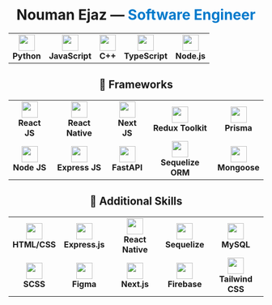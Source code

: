 <div align="center">
  
  <h1>Nouman Ejaz — <span style="color:#007acc">Software Engineer</span></h1>
</div>

<div align="center">

<table>
  <tr>
    <td align="center"><img src="https://cdn.jsdelivr.net/gh/devicons/devicon/icons/python/python-original.svg" width="32"/><br><b>Python</b></td>
    <td align="center"><img src="https://cdn.jsdelivr.net/gh/devicons/devicon/icons/javascript/javascript-original.svg" width="32"/><br><b>JavaScript</b></td>
    <td align="center"><img src="https://cdn.jsdelivr.net/gh/devicons/devicon/icons/cplusplus/cplusplus-original.svg" width="32"/><br><b>C++</b></td>
    <td align="center"><img src="https://cdn.jsdelivr.net/gh/devicons/devicon/icons/typescript/typescript-original.svg" width="32"/><br><b>TypeScript</b></td>
    <td align="center"><img src="https://cdn.jsdelivr.net/gh/devicons/devicon/icons/nodejs/nodejs-original.svg" width="32"/><br><b>Node.js</b></td>
  </tr>
</table>

## 🚀 Frameworks

<table>
  <tr>
    <td align="center"><img src="https://cdn.jsdelivr.net/gh/devicons/devicon/icons/react/react-original.svg" width="32"/><br><b>React JS</b></td>
    <td align="center"><img src="https://cdn.jsdelivr.net/gh/devicons/devicon/icons/react/react-original.svg" width="32"/><br><b>React Native</b></td>
    <td align="center"><img src="https://cdn.jsdelivr.net/gh/devicons/devicon/icons/nextjs/nextjs-original.svg" width="32"/><br><b>Next JS</b></td>
    <td align="center"><img src="https://redux.js.org/img/redux.svg" width="32"/><br><b>Redux Toolkit</b></td>
        <td align="center"><img src="https://cdn.jsdelivr.net/gh/devicons/devicon/icons/prisma/prisma-original.svg" width="32"/><br><b>Prisma</b></td>
  </tr>
  <tr>
    <td align="center"><img src="https://cdn.jsdelivr.net/gh/devicons/devicon/icons/nodejs/nodejs-original.svg" width="32"/><br><b>Node JS</b></td>
    <td align="center"><img src="https://cdn.jsdelivr.net/gh/devicons/devicon/icons/express/express-original.svg" width="32"/><br><b>Express JS</b></td>
    <td align="center"><img src="https://cdn.jsdelivr.net/gh/devicons/devicon/icons/fastapi/fastapi-original.svg" width="32"/><br><b>FastAPI</b></td>
    <td align="center"><img src="https://cdn.jsdelivr.net/gh/devicons/devicon/icons/sequelize/sequelize-original.svg" width="32"/><br><b>Sequelize ORM</b></td>
    <td align="center"><img src="https://cdn.jsdelivr.net/gh/devicons/devicon/icons/mongoose/mongoose-original.svg" width="32"/><br><b>Mongoose</b></td>

  </tr>
</table>

## 🧩 Additional Skills

<table>
  <tr>
    <td align="center"><img src="https://cdn.jsdelivr.net/gh/devicons/devicon/icons/html5/html5-original.svg" width="32"/><br><b>HTML/CSS</b></td>
    <td align="center"><img src="https://cdn.jsdelivr.net/gh/devicons/devicon/icons/express/express-original.svg" width="32"/><br><b>Express.js</b></td>
    <td align="center"><img src="https://cdn.jsdelivr.net/gh/devicons/devicon/icons/react/react-original.svg" width="32"/><br><b>React Native</b></td>
    <td align="center"><img src="https://cdn.jsdelivr.net/gh/devicons/devicon/icons/sequelize/sequelize-original.svg" width="32"/><br><b>Sequelize</b></td>
    <td align="center"><img src="https://cdn.jsdelivr.net/gh/devicons/devicon/icons/mysql/mysql-original.svg" width="32"/><br><b>MySQL</b></td>
  </tr>
  <tr>
    <td align="center"><img src="https://cdn.jsdelivr.net/gh/devicons/devicon/icons/sass/sass-original.svg" width="32"/><br><b>SCSS</b></td>
    <td align="center"><img src="https://cdn.jsdelivr.net/gh/devicons/devicon/icons/figma/figma-original.svg" width="32"/><br><b>Figma</b></td>
    <td align="center"><img src="https://cdn.jsdelivr.net/gh/devicons/devicon/icons/nextjs/nextjs-original.svg" width="32"/><br><b>Next.js</b></td>
    <td align="center"><img src="https://cdn.jsdelivr.net/gh/devicons/devicon/icons/firebase/firebase-plain.svg" width="32"/><br><b>Firebase</b></td>
    <td align="center"><img src="https://cdn.jsdelivr.net/gh/devicons/devicon/icons/tailwindcss/tailwindcss-plain.svg" width="32"/><br><b>Tailwind CSS</b></td>
  </tr>
</table>

</div>
